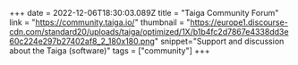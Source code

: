 +++
date = 2022-12-06T18:30:03.089Z
title = "Taiga Community Forum"
link = "https://community.taiga.io/"
thumbnail = "https://europe1.discourse-cdn.com/standard20/uploads/taiga/optimized/1X/b1b4fc2d7867e4338dd3e60c224e297b27402af8_2_180x180.png"
snippet="Support and discussion about the Taiga (software)"
tags = ["community"]
+++
